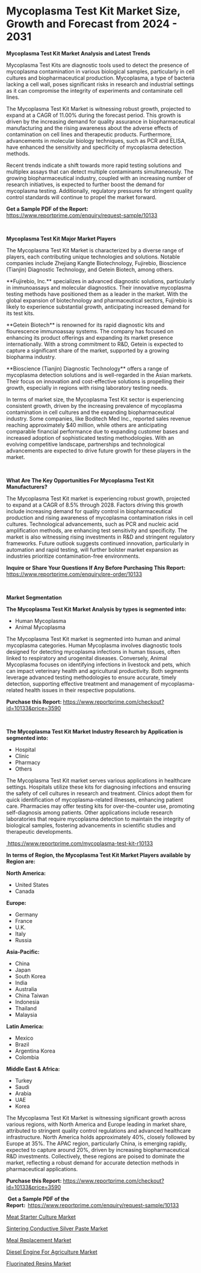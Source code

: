 <p><h1>Mycoplasma Test Kit Market Size, Growth and Forecast from 2024 - 2031</h1></p><p><strong>Mycoplasma Test Kit Market Analysis and Latest Trends</strong></p>
<p><p>Mycoplasma Test Kits are diagnostic tools used to detect the presence of mycoplasma contamination in various biological samples, particularly in cell cultures and biopharmaceutical production. Mycoplasma, a type of bacteria lacking a cell wall, poses significant risks in research and industrial settings as it can compromise the integrity of experiments and contaminate cell lines.</p><p>The Mycoplasma Test Kit Market is witnessing robust growth, projected to expand at a CAGR of 11.00% during the forecast period. This growth is driven by the increasing demand for quality assurance in biopharmaceutical manufacturing and the rising awareness about the adverse effects of contamination on cell lines and therapeutic products. Furthermore, advancements in molecular biology techniques, such as PCR and ELISA, have enhanced the sensitivity and specificity of mycoplasma detection methods.</p><p>Recent trends indicate a shift towards more rapid testing solutions and multiplex assays that can detect multiple contaminants simultaneously. The growing biopharmaceutical industry, coupled with an increasing number of research initiatives, is expected to further boost the demand for mycoplasma testing. Additionally, regulatory pressures for stringent quality control standards will continue to propel the market forward.</p></p>
<p><strong>Get a Sample PDF of the Report:&nbsp;</strong> <a href="https://www.reportprime.com/enquiry/request-sample/10133">https://www.reportprime.com/enquiry/request-sample/10133</a></p>
<p>&nbsp;</p>
<p><strong>Mycoplasma Test Kit Major Market Players</strong></p>
<p><p>The Mycoplasma Test Kit Market is characterized by a diverse range of players, each contributing unique technologies and solutions. Notable companies include Zhejiang Kangte Biotechnology, Fujirebio, Bioscience (Tianjin) Diagnostic Technology, and Getein Biotech, among others.</p><p>**Fujirebio, Inc.** specializes in advanced diagnostic solutions, particularly in immunoassays and molecular diagnostics. Their innovative mycoplasma testing methods have positioned them as a leader in the market. With the global expansion of biotechnology and pharmaceutical sectors, Fujirebio is likely to experience substantial growth, anticipating increased demand for its test kits.</p><p>**Getein Biotech** is renowned for its rapid diagnostic kits and flourescence immunoassay systems. The company has focused on enhancing its product offerings and expanding its market presence internationally. With a strong commitment to R&D, Getein is expected to capture a significant share of the market, supported by a growing biopharma industry.</p><p>**Bioscience (Tianjin) Diagnostic Technology** offers a range of mycoplasma detection solutions and is well-regarded in the Asian markets. Their focus on innovation and cost-effective solutions is propelling their growth, especially in regions with rising laboratory testing needs.</p><p>In terms of market size, the Mycoplasma Test Kit sector is experiencing consistent growth, driven by the increasing prevalence of mycoplasma contamination in cell cultures and the expanding biopharmaceutical industry. Some companies, like Boditech Med Inc., reported sales revenue reaching approximately $40 million, while others are anticipating comparable financial performance due to expanding customer bases and increased adoption of sophisticated testing methodologies. With an evolving competitive landscape, partnerships and technological advancements are expected to drive future growth for these players in the market.</p></p>
<p>&nbsp;</p>
<p><strong>What Are The Key Opportunities For Mycoplasma Test Kit Manufacturers?</strong></p>
<p><p>The Mycoplasma Test Kit market is experiencing robust growth, projected to expand at a CAGR of 8.5% through 2028. Factors driving this growth include increasing demand for quality control in biopharmaceutical production and rising awareness of mycoplasma contamination risks in cell cultures. Technological advancements, such as PCR and nucleic acid amplification methods, are enhancing test sensitivity and specificity. The market is also witnessing rising investments in R&D and stringent regulatory frameworks. Future outlook suggests continued innovation, particularly in automation and rapid testing, will further bolster market expansion as industries prioritize contamination-free environments.</p></p>
<p><strong>Inquire or Share Your Questions If Any Before Purchasing This Report:</strong> <a href="https://www.reportprime.com/enquiry/pre-order/10133">https://www.reportprime.com/enquiry/pre-order/10133</a></p>
<p>&nbsp;</p>
<p><strong>Market Segmentation</strong></p>
<p><strong>The Mycoplasma Test Kit Market Analysis by types is segmented into:</strong></p>
<p><ul><li>Human Mycoplasma</li><li>Animal Mycoplasma</li></ul></p>
<p><p>The Mycoplasma Test Kit market is segmented into human and animal mycoplasma categories. Human Mycoplasma involves diagnostic tools designed for detecting mycoplasma infections in human tissues, often linked to respiratory and urogenital diseases. Conversely, Animal Mycoplasma focuses on identifying infections in livestock and pets, which can impact veterinary health and agricultural productivity. Both segments leverage advanced testing methodologies to ensure accurate, timely detection, supporting effective treatment and management of mycoplasma-related health issues in their respective populations.</p></p>
<p><strong>Purchase this Report:&nbsp;</strong><a href="https://www.reportprime.com/checkout?id=10133&price=3590">https://www.reportprime.com/checkout?id=10133&price=3590</a></p>
<p>&nbsp;</p>
<p><strong>The Mycoplasma Test Kit Market Industry Research by Application is segmented into:</strong></p>
<p><ul><li>Hospital</li><li>Clinic</li><li>Pharmacy</li><li>Others</li></ul></p>
<p><p>The Mycoplasma Test Kit market serves various applications in healthcare settings. Hospitals utilize these kits for diagnosing infections and ensuring the safety of cell cultures in research and treatment. Clinics adopt them for quick identification of mycoplasma-related illnesses, enhancing patient care. Pharmacies may offer testing kits for over-the-counter use, promoting self-diagnosis among patients. Other applications include research laboratories that require mycoplasma detection to maintain the integrity of biological samples, fostering advancements in scientific studies and therapeutic developments.</p></p>
<p><a href="https://www.reportprime.com/mycoplasma-test-kit-r10133">&nbsp;https://www.reportprime.com/mycoplasma-test-kit-r10133</a></p>
<p><strong>In terms of Region, the Mycoplasma Test Kit Market Players available by Region are:</strong></p>
<p>
    <p> <strong> North America: </strong>
        <ul>
            <li>United States</li>
            <li>Canada</li>
        </ul>
        </p> 
    <p> <strong> Europe: </strong>
        <ul>
            <li>Germany</li>
            <li>France</li>
            <li>U.K.</li>
            <li>Italy</li>
            <li>Russia</li>
        </ul>
        </p> 
    <p> <strong> Asia-Pacific: </strong>
        <ul>
            <li>China</li>
            <li>Japan</li>
            <li>South Korea</li>
            <li>India</li>
            <li>Australia</li>
            <li>China Taiwan</li>
            <li>Indonesia</li>
            <li>Thailand</li>
            <li>Malaysia</li>
        </ul>
        </p> 
    <p> <strong> Latin America: </strong>
        <ul>
            <li>Mexico</li>
            <li>Brazil</li>
            <li>Argentina Korea</li>
            <li>Colombia</li>
        </ul>
        </p> 
    <p> <strong> Middle East & Africa: </strong>
        <ul>
            <li>Turkey</li>
            <li>Saudi</li>
            <li>Arabia</li>
            <li>UAE</li>
            <li>Korea</li>
        </ul>
    </p>
    </p>
<p><p>The Mycoplasma Test Kit Market is witnessing significant growth across various regions, with North America and Europe leading in market share, attributed to stringent quality control regulations and advanced healthcare infrastructure. North America holds approximately 40%, closely followed by Europe at 35%. The APAC region, particularly China, is emerging rapidly, expected to capture around 20%, driven by increasing biopharmaceutical R&D investments. Collectively, these regions are poised to dominate the market, reflecting a robust demand for accurate detection methods in pharmaceutical applications.</p></p>
<p><strong>Purchase this Report: </strong><a href="https://www.reportprime.com/checkout?id=10133&price=3590">https://www.reportprime.com/checkout?id=10133&price=3590</a></p>
<p>&nbsp;<strong>Get a Sample PDF of the Report:&nbsp;&nbsp;</strong><a href="https://www.reportprime.com/enquiry/request-sample/10133">https://www.reportprime.com/enquiry/request-sample/10133</a></p>
<p><strong></strong></p>
<p><p><a href="https://www.linkedin.com/pulse/how-meat-starter-culture-market-evolve-growth-analysis-year-055mf?trackingId=44Y4bRSYR36DMGtjSGbaSg%3D%3D">Meat Starter Culture Market</a></p><p><a href="https://issuu.com/reportprime-2/docs/sintering-conductive-silver-paste-m_787411e626d6f5">Sintering Conductive Silver Paste Market</a></p><p><a href="https://www.linkedin.com/pulse/meal-replacement-market-industry-landscape-growth-trajectories-zs3de?trackingId=qLVNgbFhSkCVk0yCjS99uw%3D%3D">Meal Replacement Market</a></p><p><a href="https://medium.com/@amexben1465_98864/the-diesel-engine-for-agriculture-market-prioritizes-cost-control-and-efficiency-enhancement-9dbd9f0707bc">Diesel Engine For Agriculture Market</a></p><p><a href="https://issuu.com/reportprime-2/docs/fluorinated-resins-market-size-2030_836476ab30e12b">Fluorinated Resins Market</a></p></p>
